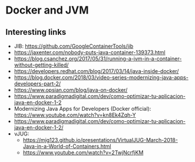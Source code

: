 # Docker and JVM

## Interesting links
* JIB: https://github.com/GoogleContainerTools/jib
* https://jaxenter.com/nobody-puts-java-container-139373.html
* https://blog.csanchez.org/2017/05/31/running-a-jvm-in-a-container-without-getting-killed/
* https://developers.redhat.com/blog/2017/03/14/java-inside-docker/
* https://blog.docker.com/2018/03/video-series-modernizing-java-apps-developers-part-2/
* https://www.opsian.com/blog/java-on-docker/
* https://www.paradigmadigital.com/dev/como-optimizar-tu-aplicacion-java-en-docker-1-2
* Modernizing Java Apps for Developers (Docker official): https://www.youtube.com/watch?v=kn8Ek4Zqh-Y
* https://www.paradigmadigital.com/dev/como-optimizar-tu-aplicacion-java-en-docker-1-2/
* vJUG:
    * https://mjg123.github.io/presentations/VirtualJUG-March-2018-Java-in-a-World-of-Containers.html
    * https://www.youtube.com/watch?v=2TwjNcrfjKM
